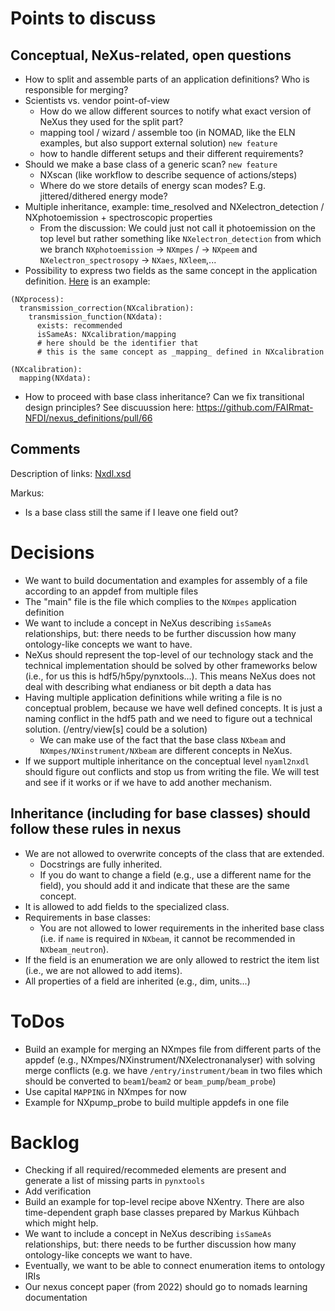 # Points to discuss

## Conceptual, NeXus-related, open questions
- How to split and assemble parts of an application definitions? Who is responsible for merging?
- Scientists vs. vendor point-of-view 
    - How do we allow different sources to notify what exact version of NeXus they used for the split part?
    - mapping tool / wizard / assemble too (in NOMAD, like the ELN examples, but also support external solution) `new feature`
    - how to handle different setups and their different requirements? 
- Should we make a base class of a generic scan? `new feature`
    - NXscan (like workflow to describe sequence of actions/steps) 
    - Where do we store details of energy scan modes? E.g. jittered/dithered energy mode?
- Multiple inheritance, example: time_resolved and NXelectron_detection / NXphotoemission + spectroscopic properties
    - From the discussion: We could just not call it photoemission on the top level but rather something like `NXelectron_detection` from which we branch `NXphotoemission` -> `NXmpes` / -> `NXpeem` and `NXelectron_spectrosopy` -> `NXaes`, `NXleem`,...
- Possibility to express two fields as the same concept in the application definition. [Here](https://github.com/FAIRmat-NFDI/nexus_definitions/pull/72#issuecomment-1750608506) is an example:
```yaml=
(NXprocess):
  transmission_correction(NXcalibration):
    transmission_function(NXdata):
      exists: recommended
      isSameAs: NXcalibration/mapping
      # here should be the identifier that 
      # this is the same concept as _mapping_ defined in NXcalibration
      
(NXcalibration):
  mapping(NXdata):
```
- How to proceed with base class inheritance? Can we fix transitional design principles? See discuussion here: https://github.com/FAIRmat-NFDI/nexus_definitions/pull/66

## Comments
Description of links: [Nxdl.xsd](https://github.com/nexusformat/definitions/blob/df84535e6b053e7c8c17d2ff6d732d3dca4d879f/nxdl.xsd#L544C11-L544C11)


Markus:
- Is a base class still the same if I leave one field out?


# Decisions
- We want to build documentation and examples for assembly of a file according to an appdef from multiple files
- The "main" file is the file which complies to the `NXmpes` application definition
- We want to include a concept in NeXus describing `isSameAs` relationships, but: there needs to be further discussion how many ontology-like concepts we want to have.
- NeXus should represent the top-level of our technology stack and the technical implementation should be solved by other frameworks below (i.e., for us this is hdf5/h5py/pynxtools...). This means NeXus does not deal with describing what endianess or bit depth a data has
- Having multiple application definitions while writing a file is no conceptual problem, because we have well defined concepts. It is just a naming conflict in the hdf5 path and we need to figure out a technical solution. (/entry/view[s] could be a solution)
    - We can make use of the fact that the base class `NXbeam` and `NXmpes/NXinstrument/NXbeam` are different concepts in NeXus.
- If we support multiple inheritance on the conceptual level `nyaml2nxdl` should figure out conflicts and stop us from writing the file. We will test and see if it works or if we have to add another mechanism.

## Inheritance (including for base classes) should follow these rules in nexus
- We are not allowed to overwrite concepts of the class that are extended.
    - Docstrings are fully inherited.
    - If you do want to change a field (e.g., use a different name for the field), you should add it and indicate that these are the same concept.
- It is allowed to add fields to the specialized class.
- Requirements in base classes:
    - You are not allowed to lower requirements in the inherited base class (i.e. if `name` is required in `NXbeam`, it cannot be recommended in `NXbeam_neutron`).
- If the field is an enumeration we are only allowed to restrict the item list (i.e., we are not allowed to add items).
- All properties of a field are inherited (e.g., dim, units...)

# ToDos
- Build an example for merging an NXmpes file from different parts of the appdef (e.g., NXmpes/NXinstrument/NXelectronanalyser) with solving merge conflicts (e.g. we have `/entry/instrument/beam` in two files which should be converted to `beam1`/`beam2` or `beam_pump`/`beam_probe`)
- Use capital `MAPPING` in NXmpes for now
- Example for NXpump_probe to build multiple appdefs in one file


# Backlog
- Checking if all required/recommeded elements are present and generate a list of missing parts in `pynxtools`
- Add verification
- Build an example for top-level recipe above NXentry. There are also time-dependent graph base classes prepared by Markus Kühbach which might help.
- We want to include a concept in NeXus describing `isSameAs` relationships, but: there needs to be further discussion how many ontology-like concepts we want to have.
- Eventually, we want to be able to connect enumeration items to ontology IRIs
- Our nexus concept paper (from 2022) should go to nomads learning documentation